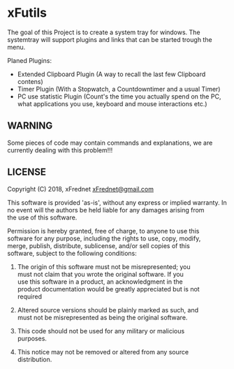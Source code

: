 # xFutils
The goal of this Project is to create a system tray for windows. The systemtray will support plugins and links that can be started trough the menu.

Planed Plugins:
- Extended Clipboard Plugin (A way to recall the last few Clipboard contens)
- Timer Plugin (With a Stopwatch, a Countdowntimer and a usual Timer)
- PC use statistic Plugin (Count's the time you actually spend on the PC, what applications you use, keyboard and mouse interactions etc.)

## WARNING
Some pieces of code may contain commands and explanations, we are currently dealing with this problem!!!

## LICENSE
 Copyright (C) 2018, xFrednet <xFrednet@gmail.com>                           

 This software is provided 'as-is', without any express or implied warranty. 
 In no event will the authors be held liable for any damages arising from    
 the use of this software.                                                   

 Permission is hereby granted, free of charge, to anyone to use this         
 software for any purpose, including the rights to use, copy, modify,        
 merge, publish, distribute, sublicense, and/or sell copies of this          
 software, subject to the following conditions:                              

   1.  The origin of this software must not be misrepresented; you           
       must not claim that you wrote the original software. If you           
       use this software in a product, an acknowledgment in the              
       product documentation would be greatly appreciated but is not         
       required                                                              

   2.  Altered source versions should be plainly marked as such, and         
       must not be misrepresented as being the original software.            

   3.  This code should not be used for any military or malicious            
       purposes.                                                             

   4.  This notice may not be removed or altered from any source             
       distribution.                                                         
